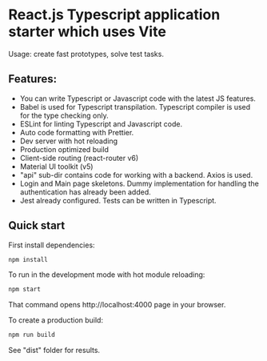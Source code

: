 # React.js Typescript application starter which uses Vite

Usage: create fast prototypes, solve test tasks.

## Features:
* You can write Typescript or Javascript code with the latest JS features.
* Babel is used for Typescript transpilation. Typescript compiler is used for the type checking only.
* ESLint for linting Typescript and Javascript code.
* Auto code formatting with Prettier.
* Dev server with hot reloading
* Production optimized build
* Client-side routing (react-router v6)
* Material UI toolkit (v5)
* "api" sub-dir contains code for working with a backend. Axios is used.
* Login and Main page skeletons. Dummy implementation for handling the authentication has already been added.
* Jest already configured. Tests can be written in Typescript.

## Quick start

First install dependencies:

```sh
npm install
```

To run in the development mode with hot module reloading:

```sh
npm start
```

That command opens http://localhost:4000 page in your browser.


To create a production build:

```sh
npm run build
```
See "dist" folder for results.
